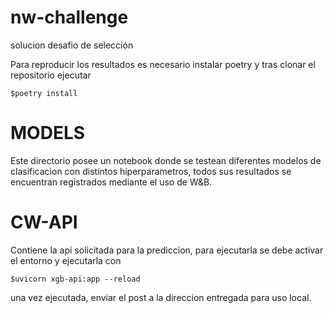 # nw-challenge
solucion desafio de selección

Para reproducir los resultados es necesario instalar poetry y tras clonar el repositorio ejecutar 
```
$poetry install
```
# MODELS
Este directorio posee un notebook donde se testean diferentes modelos de clasificacion con distintos hiperparametros,
todos sus resultados se encuentran registrados mediante el uso de W&B.

# CW-API 
Contiene la api solicitada para la prediccion, para ejecutarla se debe activar el entorno y ejecutarla con
```
$uvicorn xgb-api:app --reload 
```
una vez ejecutada, enviar el post a la direccion entregada para uso local.



